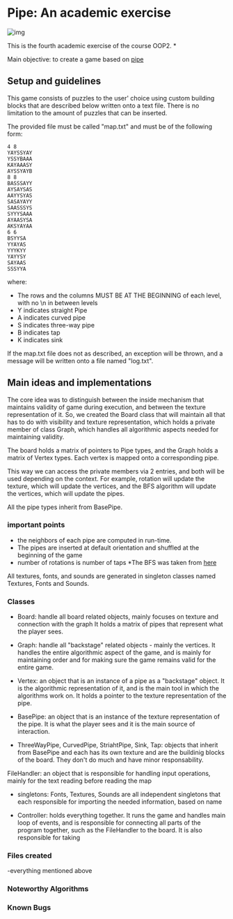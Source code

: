 # Pipe: An academic exercise
![img](https://i.imgur.com/91AFoZg.png)

This is the fourth academic exercise of the course OOP2.
* 

Main objective: to create a game based on [pipe](https://www.crazygames.com/game/pipe)

## Setup and guidelines
This game consists of puzzles to the user' choice using custom building blocks that are described below written onto a text file.
There is no limitation to the amount of puzzles that can be inserted.

The provided file must be called "map.txt" and must be of the following form:

```
4 8
YAYSSYAY
YSSYBAAA
KAYAAASY
AYSSYAYB
8 8
BASSSAYY
AYSAYSAS
AAYYSYAS
SASAYAYY
SAASSSYS
SYYYSAAA
AYAASYSA
AKSYAYAA
6 6
BSYYSA
YYAYAS
YYYKYY
YAYYSY
SAYAAS
SSSYYA
```

where:
* The rows and the columns MUST BE AT THE BEGINNING of each level, with no \n in between levels
* Y indicates straight Pipe
* A indicates curved pipe
* S indicates three-way pipe 
* B indicates tap
* K indicates sink

If the map.txt file does not as described, an exception will be thrown, and a message will be written onto a file named "log.txt".

## Main ideas and implementations

The core idea was to distinguish between the inside mechanism that maintains validity of game during execution, 
and between the texture representation of it. So, we created the Board class that will maintain all that has to do
with visibility and texture representation, which holds a private member of class Graph, which handles all algorithmic aspects needed
for maintaining validity.

The board holds a matrix of pointers to Pipe types, and the Graph holds a matrix of Vertex types. Each vertex is mapped onto
a corresponding pipe.

This way we can access the private members via 2 entries, and both will be used depending on the context.
For example, rotation will update the texture, which will update the vertices, and the BFS algorithm will update the vertices, 
which will update the pipes. 

All the pipe types inherit from BasePipe.

### important points
* the neighbors of each pipe are computed in run-time.
* The pipes are inserted at default orientation and shuffled at the beginning of the game
* number of rotations is number of taps
*The BFS was taken from [here](https://www.geeksforgeeks.org/breadth-first-search-or-bfs-for-a-graph/)

All textures, fonts, and sounds are generated in singleton classes named Textures, Fonts and Sounds.


### Classes

* Board: handle all board related objects, mainly focuses on texture and connection with the graph
	It holds a matrix of pipes that represent what the player sees.

* Graph: handle all "backstage" related objects - mainly the vertices. It handles the entire algorithmic aspect of the game,
and is mainly for maintaining order and for making sure the game remains valid for the entire game.

* Vertex: an object that is an instance of a pipe as a "backstage" object. It is the algorithmic representation of it,
and is the main tool in which the algorithms work on. It holds a pointer to the texture representation of the pipe.

* BasePipe: an object that is an instance of the texture representation of the pipe. It is what the player sees and it is the main
source of interaction. 
 
* ThreeWayPipe, CurvedPipe, StriahtPipe, Sink, Tap: objects that inherit from BasePipe and each has its own texture 
and are the buildinig blocks of the board. They don't do much and have minor responsability.

FileHandler: an object that is responsible for handling input operations, mainly for the text reading before reading the map

* singletons: Fonts, Textures, Sounds are all independent singletons that each responsible for importing the needed information, 
based on name

* Controller: holds everything together. It runs the game and handles main loop of events, and is responsible for connecting all parts
of the program together, such as the FileHandler to the board. It is also responsible for taking 
### Files created
-everything mentioned above

### Noteworthy Algorithms
### Known Bugs

